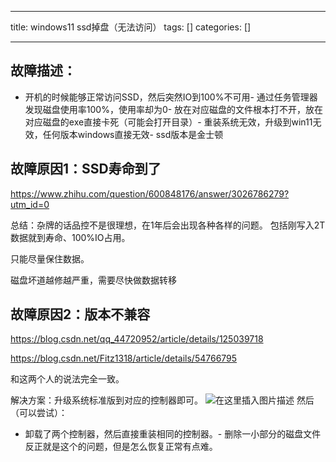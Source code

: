 
--- 
title:  windows11 ssd掉盘（无法访问） 
tags: []
categories: [] 

---
## 故障描述：
- 开机的时候能够正常访问SSD，然后突然IO到100%不可用- 通过任务管理器发现磁盘使用率100%，使用率却为0- 放在对应磁盘的文件根本打不开，放在对应磁盘的exe直接卡死（可能会打开目录）- 重装系统无效，升级到win11无效，任何版本windows直接无效- ssd版本是金士顿
## 故障原因1：SSD寿命到了

https://www.zhihu.com/question/600848176/answer/3026786279?utm_id=0

总结：杂牌的话品控不是很理想，在1年后会出现各种各样的问题。 包括刚写入2T数据就到寿命、100%IO占用。

只能尽量保住数据。

磁盘坏道越修越严重，需要尽快做数据转移

## 故障原因2：版本不兼容

https://blog.csdn.net/qq_44720952/article/details/125039718

https://blog.csdn.net/Fitz1318/article/details/54766795

和这两个人的说法完全一致。

解决方案：升级系统标准版到对应的控制器即可。 <img src="https://img-blog.csdnimg.cn/direct/ed64402cf03347d6a3b6d4ef6e78ef5b.png" alt="在这里插入图片描述"> 然后（可以尝试）：
- 卸载了两个控制器，然后直接重装相同的控制器。- 删除一小部分的磁盘文件
反正就是这个的问题，但是怎么恢复正常有点难。
